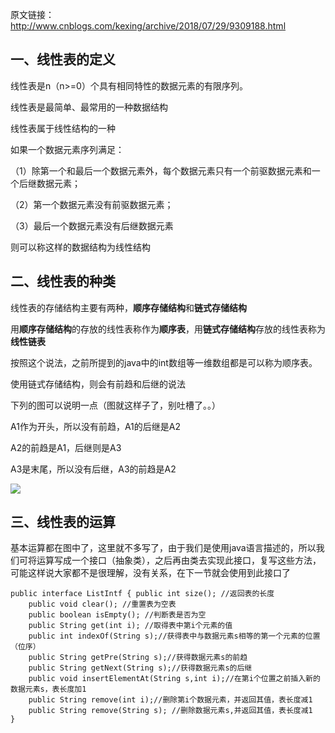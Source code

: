 原文链接：http://www.cnblogs.com/kexing/archive/2018/07/29/9309188.html

一、线性表的定义
--------

线性表是n（n>=0）个具有相同特性的数据元素的有限序列。

线性表是最简单、最常用的一种数据结构  

线性表属于线性结构的一种

如果一个数据元素序列满足：

（1）除第一个和最后一个数据元素外，每个数据元素只有一个前驱数据元素和一个后继数据元素；

（2）第一个数据元素没有前驱数据元素；

（3）最后一个数据元素没有后继数据元素

则可以称这样的数据结构为线性结构

二、线性表的种类
--------

线性表的存储结构主要有两种，**顺序存储结构**和**链式存储结构**

用**顺序存储结构**的存放的线性表称作为**顺序表**，用**链式存储结构**存放的线性表称为**线性链表**

按照这个说法，之前所提到的java中的int数组等一维数组都是可以称为顺序表。

使用链式存储结构，则会有前趋和后继的说法

下列的图可以说明一点（图就这样子了，别吐槽了。。）

A1作为开头，所以没有前趋，A1的后继是A2

A2的前趋是A1，后继则是A3

A3是末尾，所以没有后继，A3的前趋是A2

![](https://images2018.cnblogs.com/blog/1210268/201807/1210268-20180714120324721-532706758.png)

三、线性表的运算
--------

基本运算都在图中了，这里就不多写了，由于我们是使用java语言描述的，所以我们可将运算写成一个接口（抽象类），之后再由类去实现此接口，复写这些方法，可能这样说大家都不是很理解，没有关系，在下一节就会使用到此接口了

```
public interface ListIntf { public int size(); //返回表的长度
    public void clear(); //重置表为空表
    public boolean isEmpty(); //判断表是否为空
    public String get(int i); //取得表中第i个元素的值
    public int indexOf(String s);//获得表中与数据元素s相等的第一个元素的位置（位序）
    public String getPre(String s);//获得数据元素s的前趋
    public String getNext(String s);//获得数据元素s的后继
    public void insertElementAt(String s,int i);//在第i个位置之前插入新的数据元素s，表长度加1
    public String remove(int i);//删除第i个数据元素，并返回其值，表长度减1
    public String remove(String s); //删除数据元素s,并返回其值，表长度减1
}
```